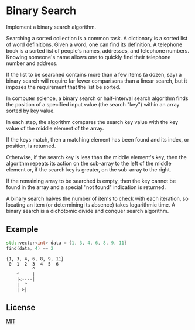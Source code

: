 # Binary Search

Implement a binary search algorithm.

Searching a sorted collection is a common task. A dictionary is a sorted list of word definitions. Given a word, one can find its definition. A telephone book is a sorted list of people's names, addresses, and telephone numbers. Knowing someone's name allows one to quickly find their telephone number and address.

If the list to be searched contains more than a few items (a dozen, say) a binary search will require far fewer comparisons than a linear search, but it imposes the requirement that the list be sorted.

In computer science, a binary search or half-interval search algorithm finds the position of a specified input value (the search "key") within an array sorted by key value.

In each step, the algorithm compares the search key value with the key value of the middle element of the array.

If the keys match, then a matching element has been found and its index, or position, is returned.

Otherwise, if the search key is less than the middle element's key, then the algorithm repeats its action on the sub-array to the left of the middle element or, if the search key is greater, on the sub-array to the right.

If the remaining array to be searched is empty, then the key cannot be found in the array and a special "not found" indication is returned.

A binary search halves the number of items to check with each iteration, so locating an item (or determining its absence) takes logarithmic time. A binary search is a dichotomic divide and conquer search algorithm.

## Example

```cpp
std::vector<int> data = {1, 3, 4, 6, 8, 9, 11}
find(data, 4) == 2
```

    {1, 3, 4, 6, 8, 9, 11}
     0  1  2  3  4  5  6
              ^
        ^     |
        |<----|
        |  ^
        |->|

## License
[MIT](https://choosealicense.com/licenses/mit/)

